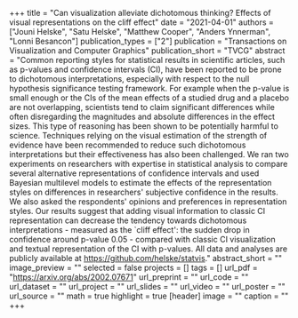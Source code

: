 +++
title = "Can visualization alleviate dichotomous thinking? Effects of visual representations on the cliff effect"
date = "2021-04-01"
authors = ["Jouni Helske", "Satu Helske", "Matthew Cooper", "Anders Ynnerman", "Lonni Besancon"]
publication_types = ["2"]
publication = "Transactions on Visualization and Computer Graphics"
publication_short = "TVCG"
abstract = "Common reporting styles for statistical results in scientific articles, such as p-values and confidence intervals (CI), have been reported to be prone to dichotomous interpretations, especially with respect to the null hypothesis significance testing framework. For example when the p-value is small enough or the CIs of the mean effects of a studied drug and a placebo are not overlapping, scientists tend to claim significant differences while often disregarding the magnitudes and absolute differences in the effect sizes. This type of reasoning has been shown to be potentially harmful to science. Techniques relying on the visual estimation of the strength of evidence have been recommended to reduce such dichotomous interpretations but their effectiveness has also been challenged. We ran two experiments on researchers with expertise in statistical analysis to compare several alternative representations of confidence intervals and used Bayesian multilevel models to estimate the effects of the representation styles on differences in researchers' subjective confidence in the results. We also asked the respondents' opinions and preferences in representation styles. Our results suggest that adding visual information to classic CI representation can decrease the tendency towards dichotomous interpretations - measured as the `cliff effect': the sudden drop in confidence around p-value 0.05 - compared with classic CI visualization and textual representation of the CI with p-values. All data and analyses are publicly available at https://github.com/helske/statvis."
abstract_short = ""
image_preview = ""
selected = false
projects = []
tags = []
url_pdf = "https://arxiv.org/abs/2002.07671"
url_preprint = ""
url_code = ""
url_dataset = ""
url_project = ""
url_slides = ""
url_video = ""
url_poster = ""
url_source = ""
math = true
highlight = true
[header]
image = ""
caption = ""
+++
